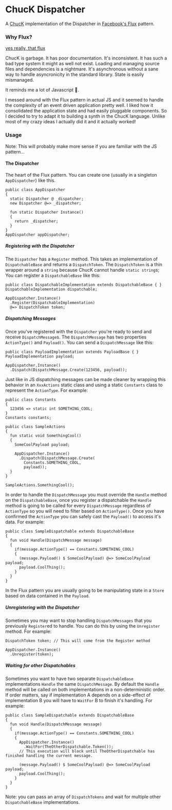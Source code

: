 # ChucK Dispatcher #
A [ChucK](http://chuck.cs.princeton.edu/) implementation of the Dispatcher in [Facebook's Flux](https://facebook.github.io/flux/) pattern.

### Why Flux? ###
[yes really, that flux](https://facebook.github.io/flux/)

ChucK is garbage. It has poor documentation. It's inconsistent. It has such a bad type system it might as well not exist. Loading and managing source files and dependencies is a nightmare. It's asynchronous without a sane way to handle asyncronicity in the standard library. State is easily mismanaged.

It reminds me a lot of Javascript :troll:.

I messed around with the Flux pattern in actual JS and it seemed to handle the complexity of an event driven application pretty well. I liked how it consolidated the application state and had easily pluggable components. So I decided to try to adapt it to building a synth in the ChucK language. Unlike most of my crazy ideas I actually did it and it actually worked!

### Usage ###
Note: This will probably make more sense if you are familiar with the JS pattern...

#### The Dispatcher ####
The heart of the Flux pattern. You can create one (usually in a singleton `AppDispatcher`) like this.

```ChucK
public class AppDispatcher
{
  static Dispatcher @ _dispatcher;
  new Dispatcher @=> _dispatcher;

  fun static Dispatcher Instance()
  {
    return _dispatcher;
  }
}
AppDispatcher appDispatcher;
```

##### Registering with the Dispatcher #####
The `Dispatcher` has a `Register` method. This takes an implementation of `DispatchableBase` and returns a `DispatchToken`. The `DispatchToken` is a thin wrapper around a `string` because ChucK cannot handle `static string`s; You can register a `DispatchableBase` like this:

```ChucK
public class DispatchableImplementation extends DispatchableBase { }
DispatchableImplementation dispatchable;

AppDispatcher.Instance()
  .Register(DispatchableImplementation)
  @=> DispatchToken token;
```

##### Dispatching Messages #####
Once you've registered with the `Dispatcher` you're ready to send and receive `DispatchMessage`s. The `DispatchMessage` has two properties `ActionType()` and `Payload()`. You can send a `DispatchMessage` like this:

```ChucK
public class PayloadImplementation extends PayloadBase { }
PayloadImplementation payload;

AppDispatcher.Instance()
  .Dispatch(DispatchMessage.Create(123456, payload));
```

Just like in JS dispatching messages can be made cleaner by wrapping this behavior in an `XxxActions` static class and using a static `Constants` class to represent the `ActionType`. For example:

```ChucK
public class Constants
{
  123456 => static int SOMETHING_COOL;
}
Constants constants;

public class SampleActions
{
  fun static void SomethingCool()
  {
    SomeCoolPayload payload;

    AppDispatcher.Instance()
      .Dispatch(DispatchMessage.Create(
        Constants.SOMETHING_COOL,
        payload));
  }
}

SampleActions.SomethingCool();
```

In order to handle the `DispatchMessage` you must override the `Handle` method on the `DispatchableBase`, once you register a dispatchable the `Handle` method is going to be called for every `DispatchMessage` regardless of `ActionType` so you will need to filter based on `ActionType()`. Once you have confirmed the `ActionType` you can safely cast the `Payload()` to access it's data. For example:

```ChucK
public class SampleDispatchable extends DispatchableBase
{
  fun void Handle(DispatchMessage message)
  {
    if(message.ActionType() == Constants.SOMETHING_COOL)
    {
      (message.Payload() $ SomeCoolPayload) @=> SomeCoolPayload payload;
      payload.CoolThing();
    }
  }
}
```

In the Flux pattern you are usually going to be manipulating state in a `Store` based on data contained in the `Payload`.

##### Unregistering with the Dispatcher ####
Sometimes you may want to stop handling `DispatchMessages` that you previously `Register`ed to handle. You can do this by using the `Unregister` method. For example:

```ChucK
DispatchToken token; // This will come from the Register method

AppDispatcher.Instance()
  .Unregister(token);
```

##### Waiting for other Dispatchables #####
Sometimes you want to have two separate `DispatchableBase` implementations `Handle` the same `DispatchMessage`. By default the `Handle` method will be called on both implementations in a non-deterministic order. If order matters, say if implementation A depends on a side-effect of implementation B you will have to `WaitFor` B to finish it's handling. For example:

```ChucK
public class SampleDispatchable extends DispatchableBase
{
  fun void Handle(DispatchMessage message)
  {
    if(message.ActionType() == Constants.SOMETHING_COOL)
    {
      AppDispatcher.Instance()
        .WaitFor(TheOtherDispatchable.Token());
      // This execution will block until TheOtherDispatchable has finished handling the current message.

      (message.Payload() $ SomeCoolPayload) @=> SomeCoolPayload payload;
      payload.CoolThing();
    }
  }
}
```

Note: you can pass an array of `DispatchTokens` and wait for multiple other `DispatchableBase` implementations.
